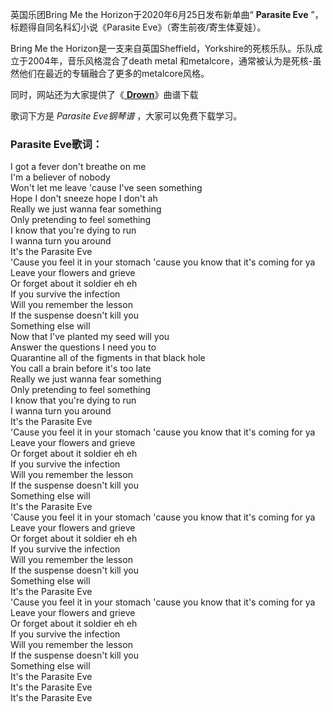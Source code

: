 

英国乐团Bring Me the Horizon于2020年6月25日发布新单曲“ **Parasite Eve**
”，标题得自同名科幻小说《Parasite Eve》（寄生前夜/寄生体夏娃）。

Bring Me the Horizon是一支来自英国Sheffield，Yorkshire的死核乐队。乐队成立于2004年，音乐风格混合了death
metal 和metalcore，通常被认为是死核-虽然他们在最近的专辑融合了更多的metalcore风格。

同时，网站还为大家提供了《[ **Drown**](Music-7166-Drown-Bring-Me-the-Horizon.html
"Drown")》曲谱下载

歌词下方是 _Parasite Eve钢琴谱_ ，大家可以免费下载学习。

### Parasite Eve歌词：

I got a fever don't breathe on me  
I'm a believer of nobody  
Won't let me leave 'cause I've seen something  
Hope I don't sneeze hope I don't ah  
Really we just wanna fear something  
Only pretending to feel something  
I know that you're dying to run  
I wanna turn you around  
It's the Parasite Eve  
'Cause you feel it in your stomach 'cause you know that it's coming for ya  
Leave your flowers and grieve  
Or forget about it soldier eh eh  
If you survive the infection  
Will you remember the lesson  
If the suspense doesn't kill you  
Something else will  
Now that I've planted my seed will you  
Answer the questions I need you to  
Quarantine all of the figments in that black hole  
You call a brain before it's too late  
Really we just wanna fear something  
Only pretending to feel something  
I know that you're dying to run  
I wanna turn you around  
It's the Parasite Eve  
'Cause you feel it in your stomach 'cause you know that it's coming for ya  
Leave your flowers and grieve  
Or forget about it soldier eh eh  
If you survive the infection  
Will you remember the lesson  
If the suspense doesn't kill you  
Something else will  
It's the Parasite Eve  
'Cause you feel it in your stomach 'cause you know that it's coming for ya  
Leave your flowers and grieve  
Or forget about it soldier eh eh  
If you survive the infection  
Will you remember the lesson  
If the suspense doesn't kill you  
Something else will  
It's the Parasite Eve  
'Cause you feel it in your stomach 'cause you know that it's coming for ya  
Leave your flowers and grieve  
Or forget about it soldier eh eh  
If you survive the infection  
Will you remember the lesson  
If the suspense doesn't kill you  
Something else will  
It's the Parasite Eve  
It's the Parasite Eve  
It's the Parasite Eve

